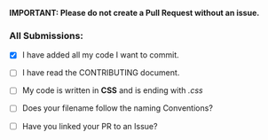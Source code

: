 **IMPORTANT: Please do not create a Pull Request without an issue.**

### All Submissions:

* [x] I have added all my code I want to commit.
* [ ] I have read the CONTRIBUTING document.
* [ ] My code is written in **CSS** and is ending with _.css_
* [ ] Does your filename follow the naming Conventions?
* [ ] Have you linked your PR to an Issue?

